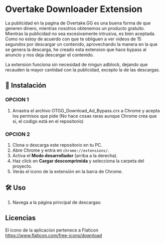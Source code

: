 # Overtake Downloader Extension

La publicidad en la pagina de Overtake.GG es una buena forma de que generen dinero, mientras nosotros obtenemos un producto gratuito. Mientras la publicidad no sea excesivamente intrusiva, es bien aceptada. Como no estoy de acuerdo con que te obliguen a ver videos de 15 segundos por descargar un contenido, aprovechando la manera en la que se genera la descarga, he creado esta extension que hace bypass al anuncio y nos deja descargar el contenido.

La extension funciona sin necesidad de ningun adblock, dejando que recauden la mayor cantidad con la publicidad, excepto la de las descargas.

## 🚀 Instalación

### OPCION 1

1. Arrastra el archivo OTGG_Download_Ad_Bypass.crx a Chrome y acepta los permisos que pide (No hace cosas raras aunque Chrome crea que si, el codigo está en el repositorio)

### OPCION 2

1. Clona o descarga este repositorio en tu PC.
2. Abre Chrome y entra en `chrome://extensions/`.
3. Activa el **Modo desarrollador** (arriba a la derecha).
4. Haz click en **Cargar descomprimida** y selecciona la carpeta del proyecto.
5. Verás el icono de la extensión en la barra de Chrome.

## 🛠️ Uso

1. Navega a la página principal de descargas:  

## Licencias

El icono de la aplicacion pertenece a Flaticon
https://www.flaticon.com/free-icons/download